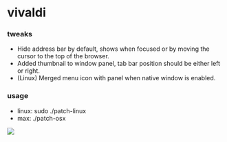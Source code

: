# vivaldi

### tweaks
* Hide address bar by default, shows when focused or by moving the cursor to the top of the browser.
* Added thumbnail to window panel, tab bar position should be either left or right.
* (Linux) Merged menu icon with panel when native window is enabled.

### usage
* linux: sudo ./patch-linux
* max: ./patch-osx

![](https://raw.githubusercontent.com/libccy/vivaldi-tweak/master/screenshot.png)
